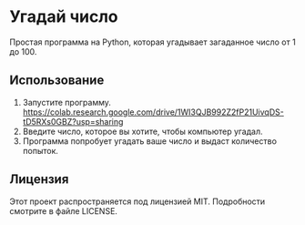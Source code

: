 # Угадай число

Простая программа на Python, которая угадывает загаданное число от 1 до 100.

## Использование

1. Запустите программу. https://colab.research.google.com/drive/1WI3QJB992Z2fP21UivqDS-tD5RXs0GBZ?usp=sharing
2. Введите число, которое вы хотите, чтобы компьютер угадал.
3. Программа попробует угадать ваше число и выдаст количество попыток.

## Лицензия

Этот проект распространяется под лицензией MIT. Подробности смотрите в файле LICENSE.
